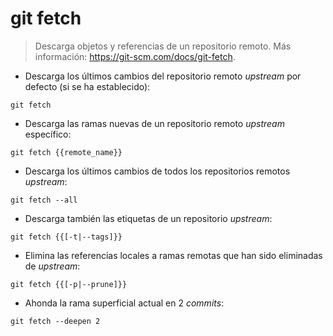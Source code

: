 # git fetch

> Descarga objetos y referencias de un repositorio remoto.
> Más información: <https://git-scm.com/docs/git-fetch>.

- Descarga los últimos cambios del repositorio remoto *upstream* por defecto (si se ha establecido):

`git fetch`

- Descarga las ramas nuevas de un repositorio remoto *upstream* específico:

`git fetch {{remote_name}}`

- Descarga los últimos cambios de todos los repositorios remotos *upstream*:

`git fetch --all`

- Descarga también las etiquetas de un repositorio *upstream*:

`git fetch {{[-t|--tags]}}`

- Elimina las referencias locales a ramas remotas que han sido eliminadas de *upstream*:

`git fetch {{[-p|--prune]}}`

- Ahonda la rama superficial actual en 2 *commits*:

`git fetch --deepen 2`
